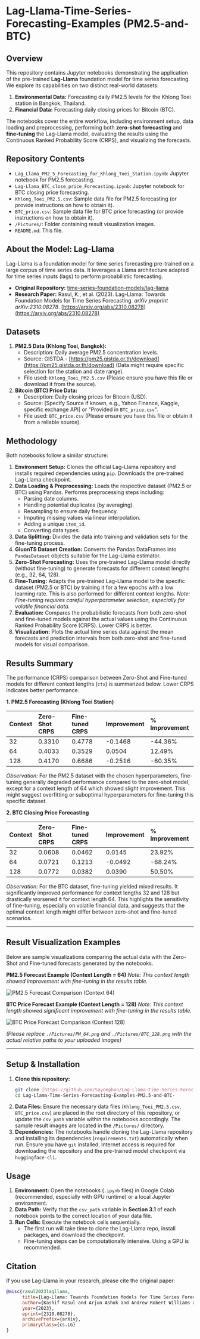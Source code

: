 # Lag-Llama-Time-Series-Forecasting-Examples (PM2.5-and-BTC)

## Overview

This repository contains Jupyter notebooks demonstrating the application of the pre-trained **Lag-Llama** foundation model for time series forecasting. We explore its capabilities on two distinct real-world datasets:

1.  **Environmental Data:** Forecasting daily PM2.5 levels for the Khlong Toei station in Bangkok, Thailand.
2.  **Financial Data:** Forecasting daily closing prices for Bitcoin (BTC).

The notebooks cover the entire workflow, including environment setup, data loading and preprocessing, performing both **zero-shot forecasting** and **fine-tuning** the Lag-Llama model, evaluating the results using the Continuous Ranked Probability Score (CRPS), and visualizing the forecasts.

## Repository Contents

* `Lag_Llama_PM2_5_Forecasting_for_Khlong_Toei_Station.ipynb`: Jupyter notebook for PM2.5 forecasting.
* `Lag-Llama_BTC_close_price_Forecasting.ipynb`: Jupyter notebook for BTC closing price forecasting.
* `Khlong_Toei_PM2.5.csv`: Sample data file for PM2.5 forecasting (or provide instructions on how to obtain it).
* `BTC_price.csv`: Sample data file for BTC price forecasting (or provide instructions on how to obtain it).
* `/Pictures/`: Folder containing result visualization images.
* `README.md`: This file.

## About the Model: Lag-Llama

Lag-Llama is a foundation model for time series forecasting pre-trained on a large corpus of time series data. It leverages a Llama architecture adapted for time series inputs (lags) to perform probabilistic forecasting.

* **Original Repository:** [time-series-foundation-models/lag-llama](https://github.com/time-series-foundation-models/lag-llama)
* **Research Paper:** Rasul, K., et al. (2023). Lag-Llama: Towards Foundation Models for Time Series Forecasting. *arXiv preprint arXiv:2310.08278*. [https://arxiv.org/abs/2310.08278](https://arxiv.org/abs/2310.08278)

## Datasets

1.  **PM2.5 Data (Khlong Toei, Bangkok):**
    * Description: Daily average PM2.5 concentration levels.
    * Source: GISTDA - [https://pm25.gistda.or.th/download](https://pm25.gistda.or.th/download) (Data might require specific selection for the station and date range).
    * File used: `Khlong_Toei_PM2.5.csv` (Please ensure you have this file or download it from the source).
2.  **Bitcoin (BTC) Price Data:**
    * Description: Daily closing prices for Bitcoin (USD).
    * Source: [Specify Source if known, e.g., Yahoo Finance, Kaggle, specific exchange API] or "Provided in `BTC_price.csv`".
    * File used: `BTC_price.csv` (Please ensure you have this file or obtain it from a reliable source).

## Methodology

Both notebooks follow a similar structure:

1.  **Environment Setup:** Clones the official Lag-Llama repository and installs required dependencies using `pip`. Downloads the pre-trained Lag-Llama checkpoint.
2.  **Data Loading & Preprocessing:** Loads the respective dataset (PM2.5 or BTC) using Pandas. Performs preprocessing steps including:
    * Parsing date columns.
    * Handling potential duplicates (by averaging).
    * Resampling to ensure daily frequency.
    * Imputing missing values via linear interpolation.
    * Adding a unique `item_id`.
    * Converting data types.
3.  **Data Splitting:** Divides the data into training and validation sets for the fine-tuning process.
4.  **GluonTS Dataset Creation:** Converts the Pandas DataFrames into `PandasDataset` objects suitable for the Lag-Llama estimator.
5.  **Zero-Shot Forecasting:** Uses the pre-trained Lag-Llama model directly (without fine-tuning) to generate forecasts for different context lengths (e.g., 32, 64, 128).
6.  **Fine-Tuning:** Adapts the pre-trained Lag-Llama model to the specific dataset (PM2.5 or BTC) by training it for a few epochs with a low learning rate. This is also performed for different context lengths. *Note: Fine-tuning requires careful hyperparameter selection, especially for volatile financial data.*
7.  **Evaluation:** Compares the probabilistic forecasts from both zero-shot and fine-tuned models against the actual values using the Continuous Ranked Probability Score (CRPS). Lower CRPS is better.
8.  **Visualization:** Plots the actual time series data against the mean forecasts and prediction intervals from both zero-shot and fine-tuned models for visual comparison.

## Results Summary

The performance (CRPS) comparison between Zero-Shot and Fine-tuned models for different context lengths (`ctx`) is summarized below. Lower CRPS indicates better performance.

**1. PM2.5 Forecasting (Khlong Toei Station)**

| Context | Zero-Shot CRPS | Fine-tuned CRPS | Improvement | % Improvement |
| :------ | :------------- | :-------------- | :---------- | :------------ |
| 32      | 0.3310         | 0.4778          | -0.1468     | -44.36%       |
| 64      | 0.4033         | 0.3529          | 0.0504      | 12.49%        |
| 128     | 0.4170         | 0.6686          | -0.2516     | -60.35%       |

*Observation:* For the PM2.5 dataset with the chosen hyperparameters, fine-tuning generally degraded performance compared to the zero-shot model, except for a context length of 64 which showed slight improvement. This might suggest overfitting or suboptimal hyperparameters for fine-tuning this specific dataset.

**2. BTC Closing Price Forecasting**

| Context | Zero-Shot CRPS | Fine-tuned CRPS | Improvement | % Improvement |
| :------ | :------------- | :-------------- | :---------- | :------------ |
| 32      | 0.0608         | 0.0462          | 0.0145      | 23.92%        |
| 64      | 0.0721         | 0.1213          | -0.0492     | -68.24%       |
| 128     | 0.0772         | 0.0382          | 0.0390      | 50.50%        |

*Observation:* For the BTC dataset, fine-tuning yielded mixed results. It significantly improved performance for context lengths 32 and 128 but drastically worsened it for context length 64. This highlights the sensitivity of fine-tuning, especially on volatile financial data, and suggests that the optimal context length might differ between zero-shot and fine-tuned scenarios.

***

## Result Visualization Examples

Below are sample visualizations comparing the actual data with the Zero-Shot and Fine-tuned forecasts generated by the notebooks.

**PM2.5 Forecast Example (Context Length = 64)**
*Note: This context length showed improvement with fine-tuning in the results table.*

![PM2.5 Forecast Comparison (Context 64)](./Pictures/PM_64.png)

**BTC Price Forecast Example (Context Length = 128)**
*Note: This context length showed significant improvement with fine-tuning in the results table.*

![BTC Price Forecast Comparison (Context 128)](./Pictures/BTC_128.png)

*(Please replace `./Pictures/PM_64.png` and `./Pictures/BTC_128.png` with the actual relative paths to your uploaded images)*

***

## Setup & Installation

1.  **Clone this repository:**
    ```bash
    git clone [https://github.com/Sayomphon/Lag-Llama-Time-Series-Forecasting-Examples-PM2.5-and-BTC-.git](https://github.com/Sayomphon/Lag-Llama-Time-Series-Forecasting-Examples-PM2.5-and-BTC-.git)
    cd Lag-Llama-Time-Series-Forecasting-Examples-PM2.5-and-BTC-
    ```
2.  **Data Files:** Ensure the necessary data files (`Khlong_Toei_PM2.5.csv`, `BTC_price.csv`) are placed in the root directory of this repository, or update the `csv_path` variable within the notebooks accordingly. The sample result images are located in the `/Pictures/` directory.
3.  **Dependencies:** The notebooks handle cloning the Lag-Llama repository and installing its dependencies (`requirements.txt`) automatically when run. Ensure you have `git` installed. Internet access is required for downloading the repository and the pre-trained model checkpoint via `huggingface-cli`.

## Usage

1.  **Environment:** Open the notebooks (`.ipynb` files) in Google Colab (recommended, especially with GPU runtime) or a local Jupyter environment.
2.  **Data Path:** Verify that the `csv_path` variable in **Section 3.1** of each notebook points to the correct location of your data file.
3.  **Run Cells:** Execute the notebook cells sequentially.
    * The first run will take time to clone the Lag-Llama repo, install packages, and download the checkpoint.
    * Fine-tuning steps can be computationally intensive. Using a GPU is recommended.

## Citation

If you use Lag-Llama in your research, please cite the original paper:

```bibtex
@misc{rasul2023lagllama,
      title={Lag-Llama: Towards Foundation Models for Time Series Forecasting},
      author={Kashif Rasul and Arjun Ashok and Andrew Robert Williams and Riham G Badrinarayanan and Hena Ghonia and Medha HEGDE and Richard Tomsett and Bernardo Garcíaळ्यातleda and Ghufran Stanikzai and Toufik CAMALET and Irina Espejo and John Griesbauer and Nicolas Chapados and Cedric VALMARY and Piotr Eliasz and Alexandros SPYRIDONIDIS and Parishad BehnamGhader and Florian Borchert and Valentin Courgeau and David BLOCH and Philippe MOTTIN and Yuriy Nevmyvaka},
      year={2023},
      eprint={2310.08278},
      archivePrefix={arXiv},
      primaryClass={cs.LG}
}
